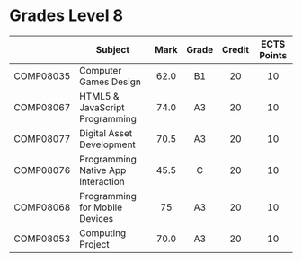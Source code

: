 # Grades Level 8

| | Subject | Mark | Grade | Credit | ECTS Points |
| :--: | --- | :--: | :--: | :--: | :--: |
| COMP08035 | Computer Games Design | 62.0 | B1 | 20 | 10 |
| COMP08067 | HTML5 & JavaScript Programming | 74.0 | A3 | 20 | 10 |
| COMP08077 | Digital Asset Development | 70.5 | A3 | 20 | 10 |
| COMP08076 | Programming Native App Interaction | 45.5 | C | 20 | 10 |
| COMP08068 | Programming for Mobile Devices | 75 | A3 | 20 | 10 |
| COMP08053 | Computing Project | 70.0 | A3 | 20 | 10 |